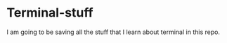 # Terminal-stuff
I am going to be saving all the stuff that I learn about terminal in this repo.

##
